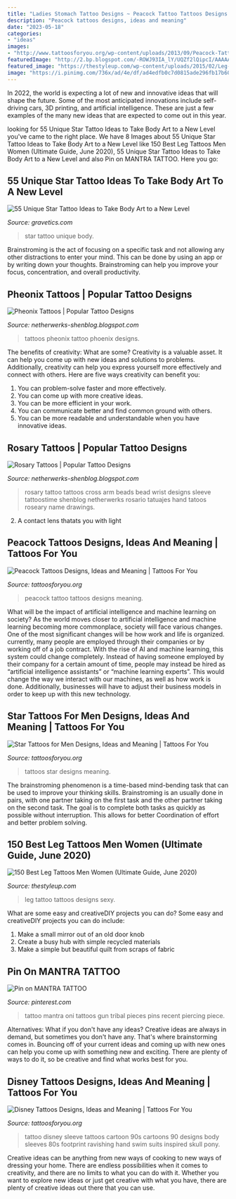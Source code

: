 ```yaml
---
title: "Ladies Stomach Tattoo Designs ~ Peacock Tattoo Tattoos Designs Meaning"
description: "Peacock tattoos designs, ideas and meaning"
date: "2023-05-18"
categories:
- "ideas"
images:
- "http://www.tattoosforyou.org/wp-content/uploads/2013/09/Peacock-Tattoo-768x1024.jpg"
featuredImage: "http://2.bp.blogspot.com/-ROWJ93IA_lY/UQZf2lQipcI/AAAAAAAAO5w/-KFAnYt3ENM/s1600/rosary-tattoo-on-arm.jpg"
featured_image: "https://thestyleup.com/wp-content/uploads/2015/02/Leg-Tattoos-23.jpg"
image: "https://i.pinimg.com/736x/ad/4e/df/ad4edfb0c7d0815ade296fb17b604a0d--mantra-tattoo-gun-tattoos.jpg"
---
```



In 2022, the world is expecting a lot of new and innovative ideas that will shape the future. Some of the most anticipated innovations include self-driving cars, 3D printing, and artificial intelligence. These are just a few examples of the many new ideas that are expected to come out in this year.

	

		
looking for 55 Unique Star Tattoo Ideas to Take Body Art to a New Level you've came to the right place. We have 8 Images about 55 Unique Star Tattoo Ideas to Take Body Art to a New Level like 150 Best Leg Tattoos Men Women (Ultimate Guide, June 2020), 55 Unique Star Tattoo Ideas to Take Body Art to a New Level and also Pin on MANTRA TATTOO. Here you go:
		
    
## 55 Unique Star Tattoo Ideas To Take Body Art To A New Level

<img loading=lazy src="https://www.gravetics.com/wp-content/uploads/2017/03/ink-startattoo-tattooed-doxxtattoo.jpg" onerror="this.onerror=null;this.src='https://tse3.mm.bing.net/th?id=OIP.EpXfBKtx18V55z9TKgEDUAHaHa&amp;pid=15.1';" alt="55 Unique Star Tattoo Ideas to Take Body Art to a New Level">

_Source: gravetics.com_

>star tattoo unique body. 

	

Brainstroming is the act of focusing on a specific task and not allowing any other distractions to enter your mind. This can be done by using an app or by writing down your thoughts. Brainstroming can help you improve your focus, concentration, and overall productivity.

    
## Pheonix Tattoos | Popular Tattoo Designs

<img loading=lazy src="http://4.bp.blogspot.com/-wt19TrOqhm0/UQZdnFYQjcI/AAAAAAAAOes/xCyNjQhl4ck/s1600/final-version-of-phoenix-tattoo-622621.jpg" onerror="this.onerror=null;this.src='https://tse3.mm.bing.net/th?id=OIP.10G-wLQS9jDcZ8PFjOI3ewHaNb&amp;pid=15.1';" alt="Pheonix Tattoos | Popular Tattoo Designs">

_Source: netherwerks-shenblog.blogspot.com_

>tattoos pheonix tattoo phoenix designs. 

	

The benefits of creativity: What are some?
Creativity is a valuable asset. It can help you come up with new ideas and solutions to problems. Additionally, creativity can help you express yourself more effectively and connect with others. Here are five ways creativity can benefit you: 
1) You can problem-solve faster and more effectively.
2) You can come up with more creative ideas.
3) You can be more efficient in your work.
4) You can communicate better and find common ground with others.
5) You can be more readable and understandable when you have innovative ideas.

    
## Rosary Tattoos | Popular Tattoo Designs

<img loading=lazy src="http://2.bp.blogspot.com/-ROWJ93IA_lY/UQZf2lQipcI/AAAAAAAAO5w/-KFAnYt3ENM/s1600/rosary-tattoo-on-arm.jpg" onerror="this.onerror=null;this.src='https://tse4.mm.bing.net/th?id=OIP.9pnxzQ4nxWrWm3woRgMorgHaJ4&amp;pid=15.1';" alt="Rosary Tattoos | Popular Tattoo Designs">

_Source: netherwerks-shenblog.blogspot.com_

>rosary tattoo tattoos cross arm beads bead wrist designs sleeve tattoostime shenblog netherwerks rosario tatuajes hand tatoos roseary name drawings. 

	

2. A contact lens thatats you with light

    
## Peacock Tattoos Designs, Ideas And Meaning | Tattoos For You

<img loading=lazy src="http://www.tattoosforyou.org/wp-content/uploads/2013/09/Peacock-Tattoo-768x1024.jpg" onerror="this.onerror=null;this.src='https://tse3.mm.bing.net/th?id=OIP.MDxKSn3sOpqIrDI_d8xSqgHaJ4&amp;pid=15.1';" alt="Peacock Tattoos Designs, Ideas and Meaning | Tattoos For You">

_Source: tattoosforyou.org_

>peacock tattoo tattoos designs meaning. 

	

What will be the impact of artificial intelligence and machine learning on society?
As the world moves closer to artificial intelligence and machine learning becoming more commonplace, society will face various changes. One of the most significant changes will be how work and life is organized. currently, many people are employed through their companies or by working off of a job contract. With the rise of AI and machine learning, this system could change completely. Instead of having someone employed by their company for a certain amount of time, people may instead be hired as “artificial intelligence assistants” or “machine learning experts”. This would change the way we interact with our machines, as well as how work is done. Additionally, businesses will have to adjust their business models in order to keep up with this new technology.

    
## Star Tattoos For Men Designs, Ideas And Meaning | Tattoos For You

<img loading=lazy src="https://www.tattoosforyou.org/wp-content/uploads/2017/05/Star-Tattoos-for-Men.jpg" onerror="this.onerror=null;this.src='https://tse1.mm.bing.net/th?id=OIP.u8ST5PWvLbKZ1nwSQ8ryQAHaLH&amp;pid=15.1';" alt="Star Tattoos for Men Designs, Ideas and Meaning | Tattoos For You">

_Source: tattoosforyou.org_

>tattoos star designs meaning. 

	

The brainstroming phenomenon is a time-based mind-bending task that can be used to improve your thinking skills. Brainstroming is an usually done in pairs, with one partner taking on the first task and the other partner taking on the second task. The goal is to complete both tasks as quickly as possible without interruption. This allows for better Coordination of effort and better problem solving.

    
## 150 Best Leg Tattoos Men Women (Ultimate Guide, June 2020)

<img loading=lazy src="https://thestyleup.com/wp-content/uploads/2015/02/Leg-Tattoos-23.jpg" onerror="this.onerror=null;this.src='https://tse3.mm.bing.net/th?id=OIP.92MEHIVYqDvEo2ObXT1HlAHaJ6&amp;pid=15.1';" alt="150 Best Leg Tattoos Men Women (Ultimate Guide, June 2020)">

_Source: thestyleup.com_

>leg tattoo tattoos designs sexy. 

	

What are some easy and creativeDIY projects you can do?
Some easy and creativeDIY projects you can do include:
1. Make a small mirror out of an old door knob
2. Create a busy hub with simple recycled materials
3. Make a simple but beautiful quilt from scraps of fabric

    
## Pin On MANTRA TATTOO

<img loading=lazy src="https://i.pinimg.com/736x/ad/4e/df/ad4edfb0c7d0815ade296fb17b604a0d--mantra-tattoo-gun-tattoos.jpg" onerror="this.onerror=null;this.src='https://tse1.mm.bing.net/th?id=OIP.WmMyptn6RTYuIIjkDQyQ4gHaJ3&amp;pid=15.1';" alt="Pin on MANTRA TATTOO">

_Source: pinterest.com_

>tattoo mantra oni tattoos gun tribal pieces pins recent piercing piece. 

	

Alternatives: What if you don't have any ideas?
Creative ideas are always in demand, but sometimes you don't have any. That's where brainstorming comes in. Bouncing off of your current ideas and coming up with new ones can help you come up with something new and exciting. There are plenty of ways to do it, so be creative and find what works best for you.

    
## Disney Tattoos Designs, Ideas And Meaning | Tattoos For You

<img loading=lazy src="http://www.tattoosforyou.org/wp-content/uploads/2016/05/Disney-Sleeve-Tattoo.jpg" onerror="this.onerror=null;this.src='https://tse4.mm.bing.net/th?id=OIP.alX2_Rqk4jLXZ5ujGwChJQHaK5&amp;pid=15.1';" alt="Disney Tattoos Designs, Ideas and Meaning | Tattoos For You">

_Source: tattoosforyou.org_

>tattoo disney sleeve tattoos cartoon 90s cartoons 90 designs body sleeves 80s footprint ravishing hand swim suits inspired skull pony. 

	

Creative ideas can be anything from new ways of cooking to new ways of dressing your home. There are endless possibilities when it comes to creativity, and there are no limits to what you can do with it. Whether you want to explore new ideas or just get creative with what you have, there are plenty of creative ideas out there that you can use.

